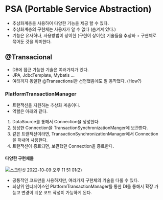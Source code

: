 # PSA (Portable Service Abstraction)
- 추상화계층을 사용하여 다양한 기능을 제공 할 수 있다.
- 추상화계층의 구현체는 사용자가 알 수 없다 (숨겨져 있다.)
- 기능은 유사하나, 사용방법이 상이한 (구현이 상이한) 기술들을 추상화 + 구현체로 묶어둔 것을 의미한다.

## @Transacional
- DB에 접근 가능한 기술은 여러가지가 있다.
- JPA, JdbcTemplate, Mybatis ...
- 여태까지 동일한 @Transactional만 선언했음에도 잘 동작했다. (How?)

### PlatformTransactionManager
- 트랜잭션을 지원하는 추상화 계층이다.
- 역할은 아래와 같다.

1. DataSource를 통해서 Connection을 생성한다.
2. 생성한 Connection을 TransactionSynchronizationManger에 보관한다.
3. 같은 트랜잭션이라면, TransactionSynchronizationManager에서 Connection을 꺼내어 사용한다.
4. 트랜잭션이 종료되면, 보관했던 Connection을 종료한다.

#### 다양한 구현체들

![스크린샷 2022-10-09 오후 11 51 01(2)](https://user-images.githubusercontent.com/57896918/194763783-a4af3528-2366-49cb-a440-b89f9fd588e0.png)

- 공통적인 코드만을 사용하지만, 여러가지 구현체의 기술을 다룰 수 있다.
- 최상위 인터페이스인 PlatformTransactionManager를 통한 DI를 통해서 확장 가능고 변경이 쉬운 코드 작성이 가능하게 된다.
